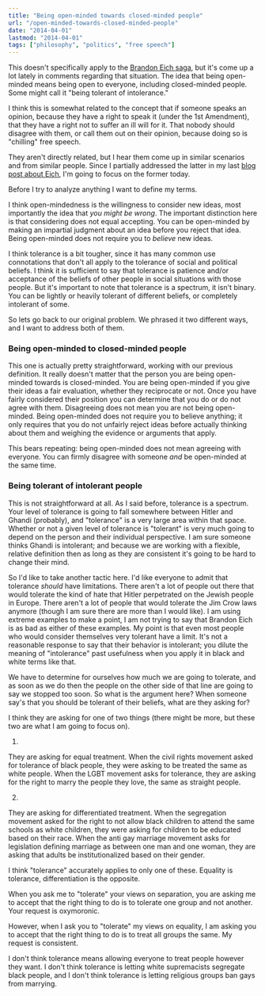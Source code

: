 ```yaml
---
title: "Being open-minded towards closed-minded people"
url: "/open-minded-towards-closed-minded-people"
date: "2014-04-01"
lastmod: "2014-04-01"
tags: ["philosophy", "politics", "free speech"]
---
```


This doesn't specifically apply to the [Brandon Eich saga](http://arstechnica.com/business/2014/03/gay-firefox-developers-boycott-mozilla-to-protest-ceo-hire/), but it's come up a lot lately in comments regarding that situation. The idea that being open-minded means being open to everyone, including closed-minded people. Some might call it "being tolerant of intolerance."

I think this is somewhat related to the concept that if someone speaks an opinion, because they have a right to speak it (under the 1st Amendment), that they have a right not to suffer an ill will for it. That nobody should disagree with them, or call them out on their opinion, because doing so is "chilling" free speech.

They aren't directly related, but I hear them come up in similar scenarios and from similar people. Since I partially addressed the latter in my last [blog post about Eich](http://blog.tyrsius.com/mozilla-eich/), I'm going to focus on the former today.

Before I try to analyze anything I want to define my terms.

I think open-mindedness is the willingness to consider new ideas, most importantly the idea that *you might be wrong*. The important distinction here is that considering does not equal accepting. You can be open-minded by making an impartial judgment about an idea before you reject that idea. Being open-minded does not require you to *believe* new ideas.

I think tolerance is a bit tougher, since it has many common use connotations that don't all apply to the tolerance of social and political beliefs. I think it is sufficient to say that tolerance is patience and/or acceptance of the beliefs of other people in social situations with those people. But it's important to note that tolerance is a spectrum, it isn't binary. You can be lightly or heavily tolerant of different beliefs, or completely intolerant of some.

So lets go back to our original problem. We phrased it two different ways, and I want to address both of them.

### Being open-minded to closed-minded people

This one is actually pretty straightforward, working with our previous definition. It really doesn't matter that the person you are being open-minded towards is closed-minded. You are being open-minded if you give their ideas a fair evaluation, whether they reciprocate or not. Once you have fairly considered their position you can determine that you do or do not agree with them. Disagreeing does not mean you are not being open-minded. Being open-minded does not require you to believe anything; it only requires that you do not unfairly reject ideas before actually thinking about them and weighing the evidence or arguments that apply.

This bears repeating: being open-minded does not mean agreeing with everyone. You can firmly disagree with someone *and* be open-minded at the same time.

### Being tolerant of intolerant people

This is not straightforward at all. As I said before, tolerance is a spectrum. Your level of tolerance is going to fall somewhere between Hitler and Ghandi (probably), and "tolerance" is a very large area within that space. Whether or not a given level of tolerance is "tolerant" is very much going to depend on the person and their individual perspective. I am sure someone thinks Ghandi is intolerant;  and because we are working with a flexible, relative definition then as long as they are consistent it's going to be hard to change their mind.

So I'd like to take another tactic here. I'd like everyone to admit that tolerance *should* have limitations. There aren't a lot of people out there that would tolerate the kind of hate that Hitler perpetrated on the Jewish people in Europe. There aren't a lot of people that would tolerate the Jim Crow laws anymore (though I am sure there are more than I would like). I am using extreme examples to make a point, I am not trying to say that Brandon Eich is as bad as either of these examples. My point is that even most people who would consider themselves very tolerant have a limit. It's not a reasonable response to say that their behavior is intolerant; you dilute the meaning of "intolerance" past usefulness when you apply it in black and white terms like that.

We have to determine for ourselves how much we are going to tolerate, and as soon as we do then the people on the other side of that line are going to say we stopped too soon. So what is the argument here? When someone say's that you should be tolerant of their beliefs, what are they asking for?

I think they are asking for one of two things (there might be more, but these two are what I am going to focus on).

1. 
They are asking for equal treatment. When the civil rights movement asked for tolerance of black people, they were asking to be treated the same as white people. When the LGBT movement asks for tolerance, they are asking for the right to marry the people they love, the same as straight people.

2. 
They are asking for differentiated treatment. When the segregation movement asked for the right to not allow black children to attend the same schools as white children, they were asking for children to be educated based on their race. When the anti gay marriage movement asks for legislation defining marriage as between one man and one woman, they are asking that adults be institutionalized based on their gender.

I think "tolerance" accurately applies to only one of these. Equality is tolerance, differentiation is the opposite.

When you ask me to "tolerate" your views on separation, you are asking me to accept that the right thing to do is to tolerate one group and not another. Your request is oxymoronic.

However, when I ask you to "tolerate" my views on equality, I am asking you to accept that the right thing to do is to treat all groups the same. My request is consistent.

I don't think tolerance means allowing everyone to treat people however they want. I don't think tolerance is letting white supremacists segregate black people, and I don't think tolerance is letting religious groups ban gays from marrying.
